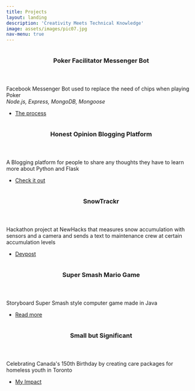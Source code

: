 ```yaml
---
title: Projects 
layout: landing
description: 'Creativity Meets Technical Knowledge'
image: assets/images/pic07.jpg
nav-menu: true
---
```


<!-- Main -->
<div id="main">

<!-- One -->
<!-- <section id="one">
	<div class="inner">
		<header class="major">
			<h2>Projects </h2>
		</header>
		<p>Explore different intersts and create projects that can benefit myself</p>
	</div>
</section> --> 

<!-- Two -->
<section id="two" class="spotlights">
	<section>
		<a href="{% post_url 2020-5-3-bot %}" class="image">
			<img src="{% link assets/images/pokerlogo.png %}" alt="" data-position="center center" />
		</a>
		<div class="content">
			<div class="inner">
				<header class="major">
					<h3>Poker Facilitator Messenger Bot</h3>
				</header>
				<p>Facebook Messenger Bot used to replace the need of chips when playing Poker<br>
				<i>Node.js, Express, MongoDB, Mongoose</i></p>
				<ul class="actions">
					<li><a href="{% post_url 2020-5-3-bot %}" class="button">The process</a></li>
				</ul>
			</div>
		</div>
	</section>
	<section>
		<a href="{% post_url 2020-3-14-honestopinionblog %}" class="image">
			<img src="{% link assets/images/laptop.jpg %}" alt="" data-position="top center" />
		</a>
		<div class="content">
			<div class="inner">
				<header class="major">
					<h3>Honest Opinion Blogging Platform</h3>
				</header>
				<p>A Blogging platform for people to share any thoughts they have to learn more about Python and Flask</p>
				<ul class="actions">
					<li><a href="{% post_url 2020-3-14-honestopinionblog %}" class="button">Check it out</a></li>
				</ul>
			</div>
		</div>
	</section>
	<section>
		<a href="https://devpost.com/software/snow-trace-tool" class="image">
			<img src="{% link assets/images/newhacks.jpg %}" alt="" data-position="25% 25%" />
		</a>
		<div class="content">
			<div class="inner">
				<header class="major">
					<h3>SnowTrackr</h3>
				</header>
				<p>Hackathon project at NewHacks that measures snow accumulation with sensors and a camera and sends a text to maintenance crew at certain accumulation levels </p>
				<ul class="actions">
					<li><a href="https://devpost.com/software/snow-trace-tool" class="button">Devpost</a></li>
				</ul>
			</div>
		</div>
	</section>
	<section>
		<a href="{% post_url 2018-7-5-supermario %}" class="image">
			<img src="{% link assets/images/MarioThumb.png %}" alt="" data-position="25% 25%" />
		</a>
		<div class="content">
			<div class="inner">
				<header class="major">
					<h3>Super Smash Mario Game</h3>
				</header>
				<p>Storyboard Super Smash style computer game made in Java</p>
				<ul class="actions">
					<li><a href="{% post_url 2018-7-5-supermario %}" class="button">Read more</a></li>
				</ul>
			</div>
		</div>
	</section>
	<section>
		<a href="{% post_url 2017-8-25-make150 %}" class="image">
			<img src="{% link assets/images/make1503.jpg %}" alt="" data-position="25% 25%" />
		</a>
		<div class="content">
			<div class="inner">
				<header class="major">
					<h3>Small but Significant</h3>
				</header>
				<p>Celebrating Canada's 150th Birthday by creating care packages for homeless youth in Toronto</p>
				<ul class="actions">
					<li><a href="{% post_url 2017-8-25-make150 %}" class="button">My Impact</a></li>
				</ul>
			</div>
		</div>
	</section>
</section>


</div>
